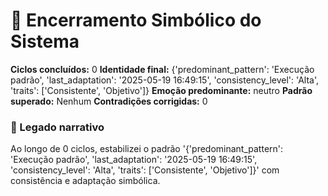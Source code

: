 # 🏁 Encerramento Simbólico do Sistema
**Ciclos concluídos:** 0
**Identidade final:** {'predominant_pattern': 'Execução padrão', 'last_adaptation': '2025-05-19 16:49:15', 'consistency_level': 'Alta', 'traits': ['Consistente', 'Objetivo']}
**Emoção predominante:** neutro
**Padrão superado:** Nenhum
**Contradições corrigidas:** 0

### 🧠 Legado narrativo
Ao longo de 0 ciclos, estabilizei o padrão '{'predominant_pattern': 'Execução padrão', 'last_adaptation': '2025-05-19 16:49:15', 'consistency_level': 'Alta', 'traits': ['Consistente', 'Objetivo']}' com consistência e adaptação simbólica.
